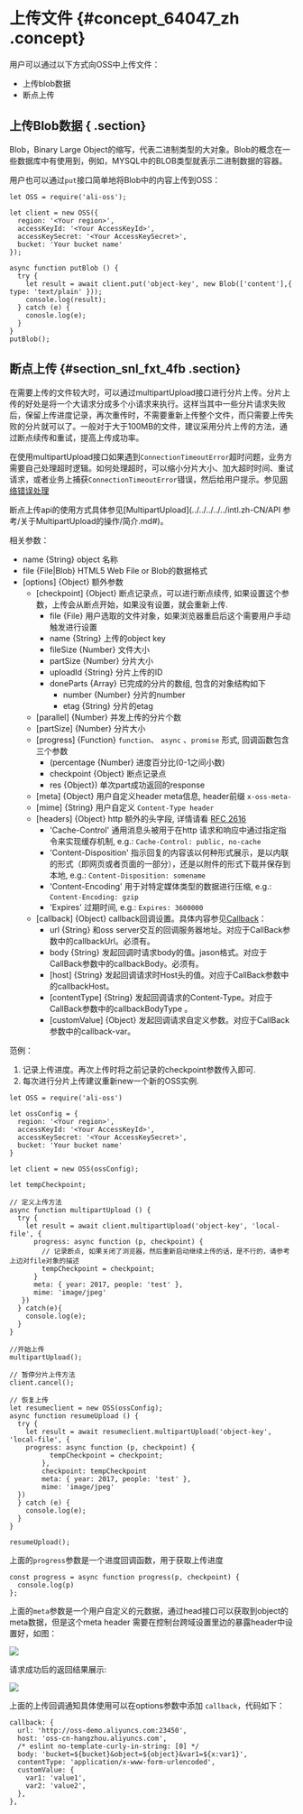 # 上传文件 {#concept_64047_zh .concept}

用户可以通过以下方式向OSS中上传文件：

-   上传blob数据
-   断点上传

## 上传Blob数据 { .section}

Blob，Binary Large Object的缩写，代表二进制类型的大对象。Blob的概念在一些数据库中有使用到，例如，MYSQL中的BLOB类型就表示二进制数据的容器。

用户也可以通过`put`接口简单地将Blob中的内容上传到OSS：

```language-js
let OSS = require('ali-oss');

let client = new OSS({
  region: '<Your region>',
  accessKeyId: '<Your AccessKeyId>',
  accessKeySecret: '<Your AccessKeySecret>',
  bucket: 'Your bucket name'
});

async function putBlob () {
  try {
    let result = await client.put('object-key', new Blob(['content'],{ type: 'text/plain' }));
    console.log(result);
  } catch (e) {
    conosle.log(e);
  }
}
putBlob();

```

## 断点上传 {#section_snl_fxt_4fb .section}

在需要上传的文件较大时，可以通过multipartUpload接口进行分片上传。分片上传的好处是将一个大请求分成多个小请求来执行。这样当其中一些分片请求失败后，保留上传进度记录，再次重传时，不需要重新上传整个文件，而只需要上传失败的分片就可以了。一般对于大于100MB的文件，建议采用分片上传的方法，通过断点续传和重试，提高上传成功率。

在使用multipartUpload接口如果遇到`ConnectionTimeoutError`超时问题，业务方需要自己处理超时逻辑。如何处理超时，可以缩小分片大小、加大超时时间、重试请求，或者业务上捕获`ConnectionTimeoutError`错误，然后给用户提示。参见[网络错误处理](../../../../../intl.zh-CN/常见错误排除/网络超时处理.md#)

断点上传api的使用方式具体参见[MultipartUpload](../../../../../intl.zh-CN/API 参考/关于MultipartUpload的操作/简介.md#)。

相关参数：

-   name \{String\} object 名称
-   file \{File|Blob\} HTML5 Web File or Blob的数据格式
-   \[options\] \{Object\} 额外参数
    -   \[checkpoint\] \{Object\} 断点记录点，可以进行断点续传, 如果设置这个参数，上传会从断点开始，如果没有设置，就会重新上传.
        -   file \{File\} 用户选取的文件对象，如果浏览器重启后这个需要用户手动触发进行设置
        -   name \{String\} 上传的object key
        -   fileSize \{Number\} 文件大小
        -   partSize \{Number\} 分片大小
        -   uploadId \{String\} 分片上传的ID
        -   doneParts \{Array\} 已完成的分片的数组, 包含的对象结构如下
            -   number \{Number\} 分片的number
            -   etag \{String\} 分片的etag
    -   \[parallel\] \{Number\} 并发上传的分片个数
    -   \[partSize\] \{Number\} 分片大小
    -   \[progress\] \{Function\} `function`、 `async` 、`promise` 形式, 回调函数包含三个参数
        -   \(percentage \{Number\} 进度百分比\(0-1之间小数\)
        -   checkpoint \{Object\} 断点记录点
        -   res \{Object\}\) 单次part成功返回的response
    -   \[meta\] \{Object\} 用户自定义header meta信息, header前缀 `x-oss-meta-` 
    -   \[mime\] \{String\} 用户自定义 `Content-Type header` 
    -   \[headers\] \{Object\} http 额外的头字段, 详情请看 [RFC 2616](http://www.w3.org/Protocols/rfc2616/rfc2616.html) 
        -   'Cache-Control' 通用消息头被用于在http 请求和响应中通过指定指令来实现缓存机制, e.g.: `Cache-Control: public, no-cache` 
        -   'Content-Disposition' 指示回复的内容该以何种形式展示，是以内联的形式（即网页或者页面的一部分），还是以附件的形式下载并保存到本地, e.g.: `Content-Disposition: somename` 
        -   'Content-Encoding' 用于对特定媒体类型的数据进行压缩, e.g.: `Content-Encoding: gzip` 
        -   'Expires' 过期时间, e.g.: `Expires: 3600000` 
    -   \[callback\] \{Object\} callback回调设置。具体内容参见[Callback]()：
        -   url \{String\} 和oss server交互的回调服务器地址。对应于CallBack参数中的callbackUrl。必须有。
        -   body \{String\} 发起回调时请求body的值。jason格式。对应于CallBack参数中的callbackBody。必须有。
        -   \[host\] \{String\} 发起回调请求时Host头的值。对应于CallBack参数中的callbackHost。
        -   \[contentType\] \{String\} 发起回调请求的Content-Type。对应于CallBack参数中的callbackBodyType 。
        -   \[customValue\] \{Object\} 发起回调请求自定义参数。对应于CallBack参数中的callback-var。

范例：

1.  记录上传进度。再次上传时将之前记录的checkpoint参数传入即可.
2.  每次进行分片上传建议重新new一个新的OSS实例.

```language-js
let OSS = require('ali-oss')

let ossConfig = {
  region: '<Your region>',
  accessKeyId: '<Your AccessKeyId>',
  accessKeySecret: '<Your AccessKeySecret>',
  bucket: 'Your bucket name'
}

let client = new OSS(ossConfig);

let tempCheckpoint;

// 定义上传方法
async function multipartUpload () {
  try {
    let result = await client.multipartUpload('object-key', 'local-file', { 
      progress: async function (p, checkpoint) {
        // 记录断点, 如果关闭了浏览器，然后重新启动继续上传的话，是不行的，请参考上边对file对象的描述
        tempCheckpoint = checkpoint;
      }
      meta: { year: 2017, people: 'test' },
      mime: 'image/jpeg'
   })
  } catch(e){
    console.log(e);
  }
}

//开始上传
multipartUpload();

// 暂停分片上传方法
client.cancel();

// 恢复上传
let resumeclient = new OSS(ossConfig);
async function resumeUpload () {
  try {
    let result = await resumeclient.multipartUpload('object-key', 'local-file', {
	progress: async function (p, checkpoint) {
          tempCheckpoint = checkpoint;
        },
        checkpoint: tempCheckpoint
        meta: { year: 2017, people: 'test' },
        mime: 'image/jpeg'
  })
  } catch (e) {
    console.log(e);
  }
}

resumeUpload();

```

上面的`progress`参数是一个进度回调函数，用于获取上传进度

```language-js
const progress = async function progress(p, checkpoint) {
  console.log(p)
};

```

上面的`meta`参数是一个用户自定义的元数据，通过head接口可以获取到object的meta数据，但是这个meta header 需要在控制台跨域设置里边的暴露header中设置好，如图：

![](http://static-aliyun-doc.oss-cn-hangzhou.aliyuncs.com/assets/img/22573/155186563113702_zh-CN.png)

请求成功后的返回结果展示:

![](http://static-aliyun-doc.oss-cn-hangzhou.aliyuncs.com/assets/img/22573/155186563113703_zh-CN.png)

上面的上传回调通知具体使用可以在options参数中添加 `callback`，代码如下：

```language-javascript
callback: {
  url: 'http://oss-demo.aliyuncs.com:23450',
  host: 'oss-cn-hangzhou.aliyuncs.com',
  /* eslint no-template-curly-in-string: [0] */
  body: 'bucket=${bucket}&object=${object}&var1=${x:var1}',
  contentType: 'application/x-www-form-urlencoded',
  customValue: {
    var1: 'value1',
    var2: 'value2',
  },
},

```

